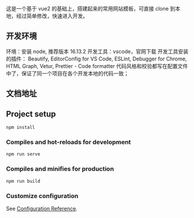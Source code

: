 这是一个基于 vue2 的基础上，搭建起来的常用网站模板，可直接 clone 到本地，经过简单修改，快速进入开发。

## 开发环境

环境：安装 node, 推荐版本 16.13.2
开发工具：vscode，官网下载
开发工具安装的插件： Beautify, EditorConfig for VS Code, ESLint, Debugger for Chrome, HTML Graph, Vetur, Prettier - Code formatter
代码风格和校验都写在配置文件中了，保证了同一个项目在各个开发本地的代码一致；

## 文档地址

[http://wangli66.gitee.io/vue2-templete-framework/]: http://wangli66.gitee.io/vue2-templete-framework/



## Project setup

```
npm install
```

### Compiles and hot-reloads for development

```
npm run serve
```

### Compiles and minifies for production

```
npm run build
```

### Customize configuration

See [Configuration Reference](https://cli.vuejs.org/config/).
